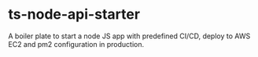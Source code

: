 # ts-node-api-starter
A boiler plate to start a node JS app with predefined CI/CD, deploy to AWS EC2 and pm2 configuration in production.

